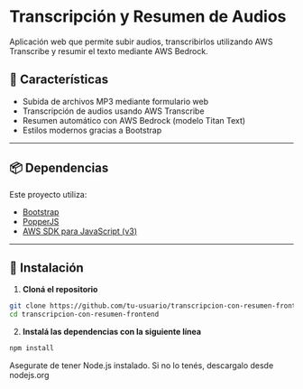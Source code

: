 # Transcripción y Resumen de Audios

Aplicación web que permite subir audios, transcribirlos utilizando AWS Transcribe y resumir el texto mediante AWS Bedrock.

## 🚀 Características

- Subida de archivos MP3 mediante formulario web
- Transcripción de audios usando AWS Transcribe
- Resumen automático con AWS Bedrock (modelo Titan Text)
- Estilos modernos gracias a Bootstrap

---

## 📦 Dependencias

Este proyecto utiliza:

- [Bootstrap](https://getbootstrap.com/)
- [PopperJS](https://popper.js.org/)
- [AWS SDK para JavaScript (v3)](https://docs.aws.amazon.com/AWSJavaScriptSDK/v3/latest/index.html)

---

## 🔧 Instalación

1. **Cloná el repositorio**

```bash
git clone https://github.com/tu-usuario/transcripcion-con-resumen-frontend.git
cd transcripcion-con-resumen-frontend
```

2. **Instalá las dependencias con la siguiente línea**
```bash
npm install
```

Asegurate de tener Node.js instalado. Si no lo tenés, descargalo desde nodejs.org

